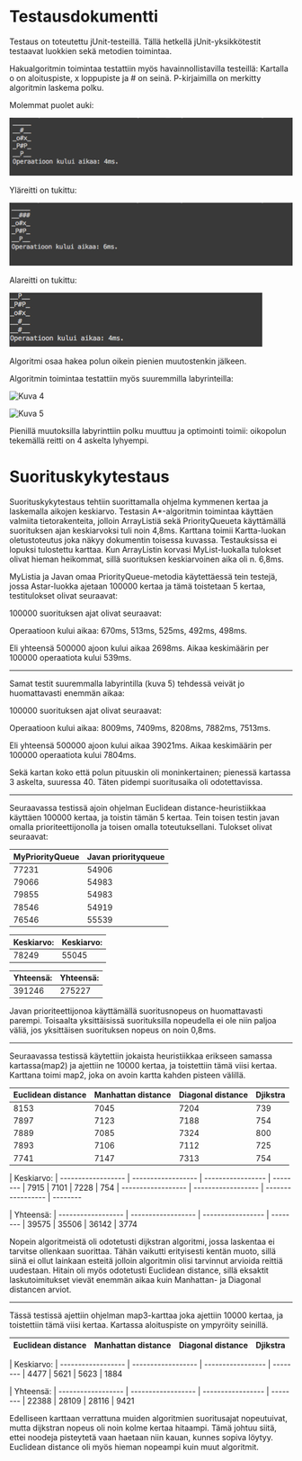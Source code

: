 # Testausdokumentti

Testaus on toteutettu jUnit-testeillä. Tällä hetkellä jUnit-yksikkötestit testaavat luokkien sekä metodien toimintaa.

Hakualgoritmin toimintaa testattiin myös havainnollistavilla testeillä:
Kartalla o on aloituspiste, x loppupiste ja # on seinä. P-kirjaimilla on merkitty algoritmin laskema polku.

Molemmat puolet auki:

![Kuva3](https://raw.githubusercontent.com/manuligit/TiraLabra/master/Docs/kuvat/pic3.png)

Yläreitti on tukittu:

![Kuva 1](https://raw.githubusercontent.com/manuligit/TiraLabra/master/Docs/kuvat/pic1.png)

Alareitti on tukittu:

![Kuva 2](https://raw.githubusercontent.com/manuligit/TiraLabra/master/Docs/kuvat/pic2.png)

Algoritmi osaa hakea polun oikein pienien muutostenkin jälkeen. 

Algoritmin toimintaa testattiin myös suuremmilla labyrinteilla:

![Kuva 4](https://raw.githubusercontent.com/manuligit/TiraLabra/master/Docs/kuvat/pic4.png)

![Kuva 5](https://raw.githubusercontent.com/manuligit/TiraLabra/master/Docs/kuvat/pic5.png)

Pienillä muutoksilla labyrinttiin polku muuttuu ja optimointi toimii: oikopolun tekemällä reitti on 4 askelta lyhyempi.


# Suorituskykytestaus

Suorituskykytestaus tehtiin suorittamalla ohjelma kymmenen kertaa ja laskemalla aikojen keskiarvo. Testasin A*-algoritmin toimintaa käyttäen valmiita tietorakenteita, jolloin ArrayListiä sekä PriorityQueueta käyttämällä suorituksen ajan keskiarvoksi tuli noin 4,8ms. 
Karttana toimii Kartta-luokan oletustoteutus joka näkyy dokumentin toisessa kuvassa. Testauksissa ei lopuksi tulostettu karttaa.
Kun ArrayListin korvasi MyList-luokalla tulokset olivat hieman heikommat, sillä suorituksen keskiarvoinen aika oli n. 6,8ms.


MyListia ja Javan omaa PriorityQueue-metodia käytettäessä tein testejä, jossa Astar-luokka ajetaan 100000 kertaa ja tämä toistetaan 5 kertaa, testitulokset olivat seuraavat:

100000 suorituksen ajat olivat seuraavat:

Operaatioon kului aikaa: 670ms, 513ms, 525ms, 492ms, 498ms.

Eli yhteensä 500000 ajoon kului aikaa 2698ms.
Aikaa keskimäärin per 100000 operaatiota kului 539ms.

***

Samat testit suuremmalla labyrintilla (kuva 5) tehdessä veivät jo huomattavasti enemmän aikaa:

100000 suorituksen ajat olivat seuraavat:

Operaatioon kului aikaa: 8009ms, 7409ms, 8208ms, 7882ms, 7513ms.

Eli yhteensä 500000 ajoon kului aikaa 39021ms.
Aikaa keskimäärin per 100000 operaatiota kului 7804ms.

Sekä kartan koko että polun pituuskin oli moninkertainen; pienessä kartassa 3 askelta, suuressa 40. Täten pidempi suoritusaika oli odotettavissa.

***

Seuraavassa testissä ajoin ohjelman Euclidean distance-heuristiikkaa käyttäen 100000 kertaa, ja toistin tämän 5 kertaa. Tein toisen testin javan omalla prioriteettijonolla ja toisen omalla toteutuksellani. Tulokset olivat seuraavat:

| MyPriorityQueue | Javan priorityqueue |
|-----------------|---------------------|
| 77231           | 54906               |
| 79066           | 54983               |
| 79855           | 54983               |
| 78546           | 54919               |
| 76546           | 55539               |

| Keskiarvo:      | Keskiarvo:          |
| --------------- | ------------------- |
| 78249           | 55045               |

| Yhteensä:       | Yhteensä:           |
| --------------- | ------------------- |
| 391246          | 275227              |


Javan prioriteettijonoa käyttämällä suoritusnopeus on huomattavasti parempi. Toisaalta yksittäisissä suorituksilla nopeudella ei ole niin paljoa väliä, jos yksittäisen suorituksen nopeus on noin 0,8ms.

***

Seuraavassa testissä käytettiin jokaista heuristiikkaa erikseen samassa kartassa(map2) ja ajettiin ne 10000 kertaa, ja toistettiin tämä viisi kertaa. Karttana toimi map2, joka on avoin kartta kahden pisteen välillä.


| Euclidean distance | Manhattan distance | Diagonal distance | Djikstra
| ------------------ | ------------------ | ----------------- | --------
| 8153               | 7045               | 7204              | 739
| 7897               | 7123               | 7188              | 754
| 7889               | 7085               | 7324              | 800
| 7893               | 7106               | 7112              | 725
| 7741               | 7147               | 7313              | 754

| Keskiarvo:
| ------------------ | ------------------ | ----------------- | --------
| 7915               | 7101               | 7228              | 754
| ------------------ | ------------------ | ----------------- | --------

| Yhteensä:
| ------------------ | ------------------ | ----------------- | --------
| 39575              | 35506              | 36142             | 3774

Nopein algoritmeistä oli odotetusti dijkstran algoritmi, jossa laskentaa ei tarvitse ollenkaan suorittaa. Tähän vaikutti erityisesti kentän muoto, sillä siinä ei ollut lainkaan esteitä jolloin algoritmin olisi tarvinnut arvioida reittiä uudestaan. Hitain oli myös odotetusti Euclidean distance, sillä eksaktit laskutoimitukset vievät enemmän aikaa kuin Manhattan- ja Diagonal distancen arviot.

***

Tässä testissä ajettiin ohjelman map3-karttaa joka ajettiin 10000 kertaa, ja toistettiin tämä viisi kertaa. Kartassa aloituspiste on ympyröity seinillä.

| Euclidean distance | Manhattan distance | Diagonal distance | Djikstra
| ------------------ | ------------------ | ----------------- | --------

| Keskiarvo:
| ------------------ | ------------------ | ----------------- | --------
| 4477               | 5621               | 5623              | 1884

| Yhteensä:
| ------------------ | ------------------ | ----------------- | --------
| 22388              | 28109              | 28116             | 9421

Edelliseen karttaan verrattuna muiden algoritmien suoritusajat nopeutuivat, mutta dijkstran nopeus oli noin kolme kertaa hitaampi. Tämä johtuu siitä, ettei noodeja pisteytetä vaan haetaan niin kauan, kunnes sopiva löytyy. Euclidean distance oli myös hieman nopeampi kuin muut algoritmit.